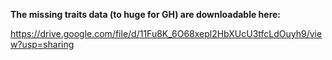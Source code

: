 **The missing traits data (to huge for GH) are downloadable here:**

https://drive.google.com/file/d/11Fu8K_6O68xepl2HbXUcU3tfcLdOuyh9/view?usp=sharing